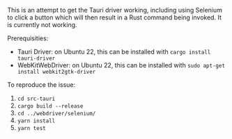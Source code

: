 This is an attempt to get the Tauri driver working, including using Selenium to click a button which will then result in a Rust command being invoked.  It is currently not working.

Prerequisities:
* Tauri Driver: on Ubuntu 22, this can be installed with `cargo install tauri-driver`
* WebKitWebDriver: on Ubuntu 22, this can be installed with `sudo apt-get install webkit2gtk-driver`

To reproduce the issue:

1. `cd src-tauri`
2. `cargo build --release`
3. `cd ../webdriver/selenium/`
4. `yarn install`
5. `yarn test`

